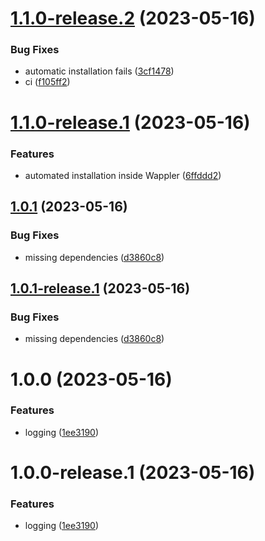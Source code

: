 # [1.1.0-release.2](https://github.com/tbvgl/wappler-advanced-logger/compare/v1.1.0-release.1...v1.1.0-release.2) (2023-05-16)


### Bug Fixes

* automatic installation fails ([3cf1478](https://github.com/tbvgl/wappler-advanced-logger/commit/3cf147815a18dd4cc65ae5db5388909209f2613e))
* ci ([f105ff2](https://github.com/tbvgl/wappler-advanced-logger/commit/f105ff29a9a33a2b0e030c932d5219f992618ce1))

# [1.1.0-release.1](https://github.com/tbvgl/wappler-advanced-logger/compare/v1.0.1...v1.1.0-release.1) (2023-05-16)


### Features

* automated installation inside Wappler ([6ffddd2](https://github.com/tbvgl/wappler-advanced-logger/commit/6ffddd272d6b1cd004269136baf3f0de35b7e3ba))

## [1.0.1](https://github.com/tbvgl/wappler-advanced-logger/compare/v1.0.0...v1.0.1) (2023-05-16)


### Bug Fixes

* missing dependencies ([d3860c8](https://github.com/tbvgl/wappler-advanced-logger/commit/d3860c8994b9f371193fd15cc8e27c567c2dfa32))

## [1.0.1-release.1](https://github.com/tbvgl/wappler-advanced-logger/compare/v1.0.0...v1.0.1-release.1) (2023-05-16)


### Bug Fixes

* missing dependencies ([d3860c8](https://github.com/tbvgl/wappler-advanced-logger/commit/d3860c8994b9f371193fd15cc8e27c567c2dfa32))

# 1.0.0 (2023-05-16)


### Features

* logging ([1ee3190](https://github.com/tbvgl/wappler-advanced-logger/commit/1ee3190192323b140ae818351faca9b48f8771f1))

# 1.0.0-release.1 (2023-05-16)


### Features

* logging ([1ee3190](https://github.com/tbvgl/wappler-advanced-logger/commit/1ee3190192323b140ae818351faca9b48f8771f1))
